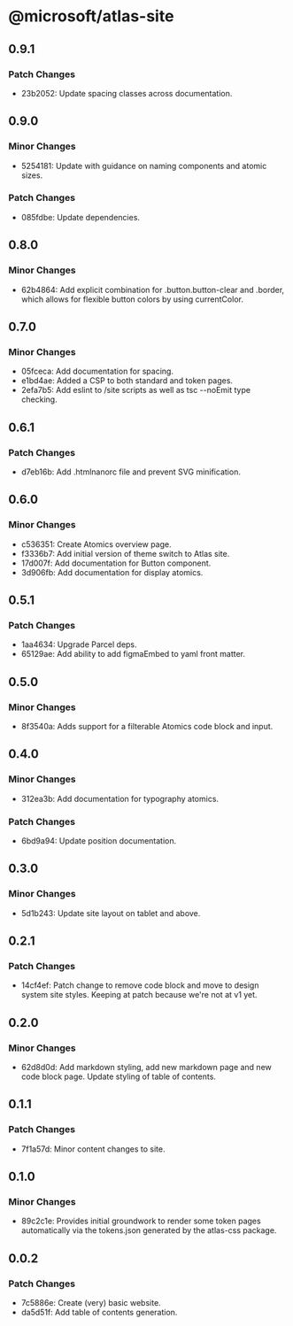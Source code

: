 # @microsoft/atlas-site

## 0.9.1

### Patch Changes

- 23b2052: Update spacing classes across documentation.

## 0.9.0

### Minor Changes

- 5254181: Update with guidance on naming components and atomic sizes.

### Patch Changes

- 085fdbe: Update dependencies.

## 0.8.0

### Minor Changes

- 62b4864: Add explicit combination for .button.button-clear and .border, which allows for flexible button colors by using currentColor.

## 0.7.0

### Minor Changes

- 05fceca: Add documentation for spacing.
- e1bd4ae: Added a CSP to both standard and token pages.
- 2efa7b5: Add eslint to /site scripts as well as tsc --noEmit type checking.

## 0.6.1

### Patch Changes

- d7eb16b: Add .htmlnanorc file and prevent SVG minification.

## 0.6.0

### Minor Changes

- c536351: Create Atomics overview page.
- f3336b7: Add initial version of theme switch to Atlas site.
- 17d007f: Add documentation for Button component.
- 3d906fb: Add documentation for display atomics.

## 0.5.1

### Patch Changes

- 1aa4634: Upgrade Parcel deps.
- 65129ae: Add ability to add figmaEmbed to yaml front matter.

## 0.5.0

### Minor Changes

- 8f3540a: Adds support for a filterable Atomics code block and input.

## 0.4.0

### Minor Changes

- 312ea3b: Add documentation for typography atomics.

### Patch Changes

- 6bd9a94: Update position documentation.

## 0.3.0

### Minor Changes

- 5d1b243: Update site layout on tablet and above.

## 0.2.1

### Patch Changes

- 14cf4ef: Patch change to remove code block and move to design system site styles. Keeping at patch because we're not at v1 yet.

## 0.2.0

### Minor Changes

- 62d8d0d: Add markdown styling, add new markdown page and new code block page. Update styling of table of contents.

## 0.1.1

### Patch Changes

- 7f1a57d: Minor content changes to site.

## 0.1.0

### Minor Changes

- 89c2c1e: Provides initial groundwork to render some token pages automatically via the tokens.json generated by the atlas-css package.

## 0.0.2

### Patch Changes

- 7c5886e: Create (very) basic website.
- da5d51f: Add table of contents generation.
